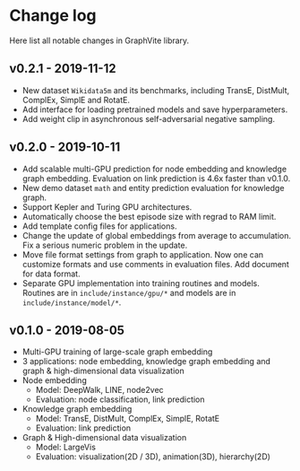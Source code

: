 Change log
==========

Here list all notable changes in GraphVite library.

v0.2.1 - 2019-11-12
-------------------
- New dataset `Wikidata5m` and its benchmarks,
  including TransE, DistMult, ComplEx, SimplE and RotatE.
- Add interface for loading pretrained models and save hyperparameters.
- Add weight clip in asynchronous self-adversarial negative sampling.

v0.2.0 - 2019-10-11
-------------------
- Add scalable multi-GPU prediction for node embedding and knowledge graph embedding.
  Evaluation on link prediction is 4.6x faster than v0.1.0.
- New demo dataset `math` and entity prediction evaluation for knowledge graph.
- Support Kepler and Turing GPU architectures.
- Automatically choose the best episode size with regrad to RAM limit.
- Add template config files for applications.
- Change the update of global embeddings from average to accumulation. Fix a serious
  numeric problem in the update.
- Move file format settings from graph to application. Now one can customize formats
  and use comments in evaluation files. Add document for data format.
- Separate GPU implementation into training routines and models. Routines are in
  `include/instance/gpu/*` and models are in `include/instance/model/*`.

v0.1.0 - 2019-08-05
-------------------
- Multi-GPU training of large-scale graph embedding 
- 3 applications: node embedding, knowledge graph embedding and graph &
  high-dimensional data visualization
- Node embedding
    - Model: DeepWalk, LINE, node2vec
    - Evaluation: node classification, link prediction
- Knowledge graph embedding
    - Model: TransE, DistMult, ComplEx, SimplE, RotatE
    - Evaluation: link prediction
- Graph & High-dimensional data visualization
    - Model: LargeVis
    - Evaluation: visualization(2D / 3D), animation(3D), hierarchy(2D)